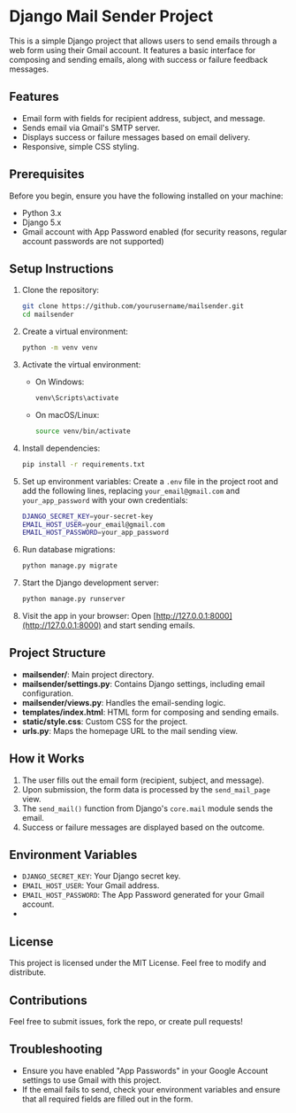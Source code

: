 # Django Mail Sender Project

This is a simple Django project that allows users to send emails through a web form using their Gmail account. It features a basic interface for composing and sending emails, along with success or failure feedback messages.

## Features

- Email form with fields for recipient address, subject, and message.
- Sends email via Gmail's SMTP server.
- Displays success or failure messages based on email delivery.
- Responsive, simple CSS styling.

## Prerequisites

Before you begin, ensure you have the following installed on your machine:

- Python 3.x
- Django 5.x
- Gmail account with App Password enabled (for security reasons, regular account passwords are not supported)

## Setup Instructions

1. Clone the repository:
   ```bash
   git clone https://github.com/yourusername/mailsender.git
   cd mailsender
   ```

2. Create a virtual environment:
   ```bash
   python -m venv venv
   ```

3. Activate the virtual environment:

   - On Windows:
     ```bash
     venv\Scripts\activate
     ```

   - On macOS/Linux:
     ```bash
     source venv/bin/activate
     ```

4. Install dependencies:
   ```bash
   pip install -r requirements.txt
   ```

5. Set up environment variables:
   Create a `.env` file in the project root and add the following lines, replacing `your_email@gmail.com` and `your_app_password` with your own credentials:
   ```bash
   DJANGO_SECRET_KEY=your-secret-key
   EMAIL_HOST_USER=your_email@gmail.com
   EMAIL_HOST_PASSWORD=your_app_password
   ```

6. Run database migrations:
   ```bash
   python manage.py migrate
   ```

7. Start the Django development server:
   ```bash
   python manage.py runserver
   ```

8. Visit the app in your browser:
   Open [http://127.0.0.1:8000](http://127.0.0.1:8000) and start sending emails.

## Project Structure

- **mailsender/**: Main project directory.
- **mailsender/settings.py**: Contains Django settings, including email configuration.
- **mailsender/views.py**: Handles the email-sending logic.
- **templates/index.html**: HTML form for composing and sending emails.
- **static/style.css**: Custom CSS for the project.
- **urls.py**: Maps the homepage URL to the mail sending view.

## How it Works

1. The user fills out the email form (recipient, subject, and message).
2. Upon submission, the form data is processed by the `send_mail_page` view.
3. The `send_mail()` function from Django's `core.mail` module sends the email.
4. Success or failure messages are displayed based on the outcome.

## Environment Variables

- `DJANGO_SECRET_KEY`: Your Django secret key.
- `EMAIL_HOST_USER`: Your Gmail address.
- `EMAIL_HOST_PASSWORD`: The App Password generated for your Gmail account.
- 
## License

This project is licensed under the MIT License. Feel free to modify and distribute.

## Contributions

Feel free to submit issues, fork the repo, or create pull requests!

## Troubleshooting

- Ensure you have enabled "App Passwords" in your Google Account settings to use Gmail with this project.
- If the email fails to send, check your environment variables and ensure that all required fields are filled out in the form.
